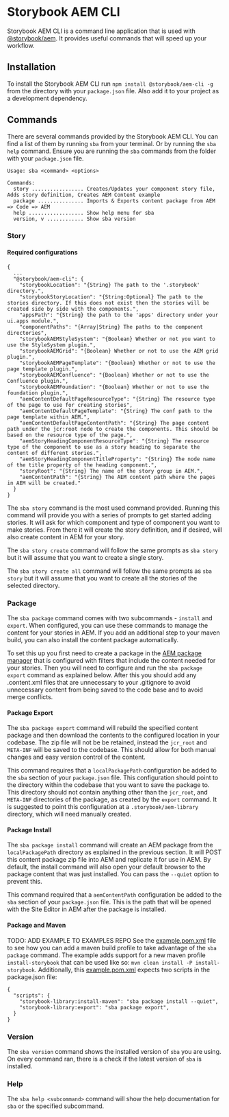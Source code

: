 # Storybook AEM CLI

Storybook AEM CLI is a command line application that is used with [@storybook/aem](https://www.npmjs.com/package/@storybook/aem). It provides useful commands that will speed up your workflow.

## Installation
To install the Storybook AEM CLI run `npm install @storybook/aem-cli -g` from the directory with your `package.json` file. Also add it to your project as a development dependency.

## Commands
There are several commands provided by the Storybook AEM CLI. You can find a list of them by running `sba` from your terminal. Or by running the `sba help` command. Ensure you are running the `sba` commands from the folder with your `package.json` file.

```
Usage: sba <command> <options>

Commands:
  story ................. Creates/Updates your component story file, Adds story definition, Creates AEM Content example
  package ............... Imports & Exports content package from AEM => Code => AEM
  help .................. Show help menu for sba
  version, v ............ Show sba version
```

### Story

#### Required configurations

```
{
  ...
  "@storybook/aem-cli": {
    "storybookLocation": "{String} The path to the '.storybook' directory.",
    "storybookStoryLocation": "{String:Optional} The path to the stories directory. If this does not exist then the stories will be created side by side with the components.",
    "appsPath": "{String} the path to the 'apps' directory under your ui.apps module.",
    "componentPaths": "{Array|String} The paths to the component directories",
    "storybookAEMStyleSystem": "{Boolean} Whether or not you want to use the StyleSystem plugin.",
    "storybookAEMGrid": "{Boolean} Whether or not to use the AEM grid plugin.",
    "storybookAEMPageTemplate": "{Boolean} Whether or not to use the page template plugin.",
    "storybookAEMConfluence": "{Boolean} Whether or not to use the Confluence plugin.",
    "storybookAEMFoundation": "{Boolean} Whether or not to use the foundation plugin.",
    "aemContentDefaultPageResourceType": "{String} The resource type of the page to use for creating stories",
    "aemContentDefaultPageTemplate": "{String} The conf path to the page template within AEM.",
    "aemContentDefaultPageContentPath": "{String} The page content path under the jcr:root node to create the components. This should be based on the resource type of the page.",
    "aemStoryHeadingComponentResourceType": "{String} The resource type of the component to use as a story heading to separate the content of different stories.",
    "aemStoryHeadingComponentTitleProperty": "{String} The node name of the title property of the heading component.",
    "storyRoot": "{String} The name of the story group in AEM.",
    "aemContentPath": "{String} The AEM content path where the pages in AEM will be created."
  }
}
```

The `sba story` command is the most used command provided. Running this command will provide you with a series of prompts to get started adding stories. It will ask for which component and type of component you want to make stories. From there it will create the story definition, and if desired, will also create content in AEM for your story.

The `sba story create` command will follow the same prompts as `sba story` but it will assume that you want to create a single story.

The `sba story create all` command will follow the same prompts as `sba story` but it will assume that you want to create all the stories of the selected directory.

### Package
The `sba package` command comes with two subcommands - `install` and `export`. When configured, you can use these commands to manage the content for your stories in AEM. If you add an additional step to your maven build, you can also install the content package automatically.

To set this up you first need to create a package in the [AEM package manager](http://localhost:4502/crx/packmgr/index.jsp) that is configured with filters that include the content needed for your stories. Then you will need to configure and run the `sba package export` command as explained below. After this you should add any .content.xml files that are unnecessary to your .gitignore to avoid unnecessary content from being saved to the code base and to avoid merge conflicts.

#### Package Export

The `sba package export` command will rebuild the specified content package and then download the contents to the configured location in your codebase. The zip file will not be be retained, instead the `jcr_root` and `META-INF` will be saved to the codebase. This should allow for both manual changes and easy version control of the content.

This command requires that a `localPackagePath` configuration be added to the `sba` section of your `package.json` file. This configuration should point to the directory within the codebase that you want to save the package to. This directory should not contain anything other than the `jcr_root`, and `META-INF` directories of the package, as created by the `export` command. It is suggested to point this configuration at a `.storybook/aem-library` directory, which will need manually created.

#### Package Install

The `sba package install` command will create an AEM package from the `localPackagePath` directory as explained in the previous section. It will POST this content package zip file into AEM and replicate it for use in AEM. By default, the install command will also open your default browser to the package content that was just installed. You can pass the `--quiet` option to prevent this.

This command required that a `aemContentPath` configuration be added to the `sba` section of your `package.json` file. This is the path that will be opened with the Site Editor in AEM after the package is installed.

#### Package and Maven
TODO: ADD EXAMPLE TO EXAMPLES REPO
See the [example.pom.xml](https://github.com/icfnext/storybook-aem/tree/master/packages/storybook-aem/example.pom.xml) file to see how you can add a maven build profile to take advantage of the `sba package` command. The example adds support for a new maven profile `install-storybook` that can be used like so: `mvn clean install -P install-storybook`. Additionally, this [example.pom.xml](https://github.com/icfnext/storybook-aem/tree/master/packages/storybook-aem/example.pom.xml) expects two scripts in the package.json file:

```
{
  "scripts": {
    "storybook-library:install-maven": "sba package install --quiet",
    "storybook-library:export": "sba package export",
  }
}
```

### Version
The `sba version` command shows the installed version of `sba` you are using. On every command ran, there is a check if the latest version of `sba` is installed.

### Help
The `sba help <subcommand>` command will show the help documentation for `sba` or the specified subcommand.
